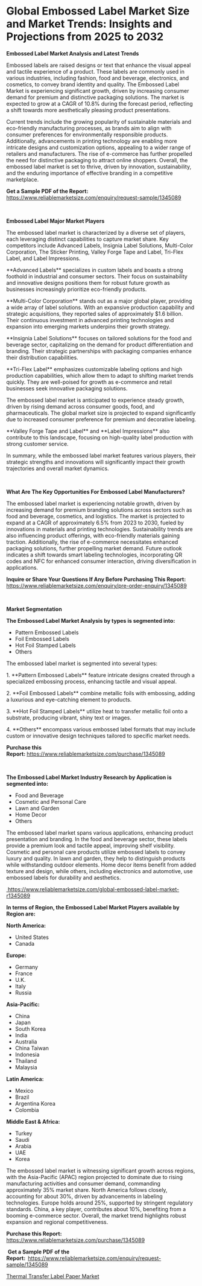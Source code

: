 <p><h1>Global Embossed Label Market Size and Market Trends: Insights and Projections from 2025 to 2032</h1></p><p><strong>Embossed Label Market Analysis and Latest Trends</strong></p>
<p><p>Embossed labels are raised designs or text that enhance the visual appeal and tactile experience of a product. These labels are commonly used in various industries, including fashion, food and beverage, electronics, and cosmetics, to convey brand identity and quality. The Embossed Label Market is experiencing significant growth, driven by increasing consumer demand for premium and distinctive packaging solutions. The market is expected to grow at a CAGR of 10.8% during the forecast period, reflecting a shift towards more aesthetically pleasing product presentations.</p><p>Current trends include the growing popularity of sustainable materials and eco-friendly manufacturing processes, as brands aim to align with consumer preferences for environmentally responsible products. Additionally, advancements in printing technology are enabling more intricate designs and customization options, appealing to a wider range of retailers and manufacturers. The rise of e-commerce has further propelled the need for distinctive packaging to attract online shoppers. Overall, the embossed label market is set to thrive, driven by innovation, sustainability, and the enduring importance of effective branding in a competitive marketplace.</p></p>
<p><strong>Get a Sample PDF of the Report:&nbsp;</strong> <a href="https://www.reliablemarketsize.com/enquiry/request-sample/1345089?utm_campaign=3205&utm_medium=2&utm_source=Github&utm_content=ia&utm_term=08032025&utm_id=embossed-label">https://www.reliablemarketsize.com/enquiry/request-sample/1345089</a></p>
<p>&nbsp;</p>
<p><strong>Embossed Label Major Market Players</strong></p>
<p><p>The embossed label market is characterized by a diverse set of players, each leveraging distinct capabilities to capture market share. Key competitors include Advanced Labels, Insignia Label Solutions, Multi-Color Corporation, The Sticker Printing, Valley Forge Tape and Label, Tri-Flex Label, and Label Impressions. </p><p>**Advanced Labels** specializes in custom labels and boasts a strong foothold in industrial and consumer sectors. Their focus on sustainability and innovative designs positions them for robust future growth as businesses increasingly prioritize eco-friendly products.  </p><p>**Multi-Color Corporation** stands out as a major global player, providing a wide array of label solutions. With an expansive production capability and strategic acquisitions, they reported sales of approximately $1.6 billion. Their continuous investment in advanced printing technologies and expansion into emerging markets underpins their growth strategy.</p><p>**Insignia Label Solutions** focuses on tailored solutions for the food and beverage sector, capitalizing on the demand for product differentiation and branding. Their strategic partnerships with packaging companies enhance their distribution capabilities.</p><p>**Tri-Flex Label** emphasizes customizable labeling options and high production capabilities, which allow them to adapt to shifting market trends quickly. They are well-poised for growth as e-commerce and retail businesses seek innovative packaging solutions.</p><p>The embossed label market is anticipated to experience steady growth, driven by rising demand across consumer goods, food, and pharmaceuticals. The global market size is projected to expand significantly due to increased consumer preference for premium and decorative labeling.</p><p>**Valley Forge Tape and Label** and **Label Impressions** also contribute to this landscape, focusing on high-quality label production with strong customer service. </p><p>In summary, while the embossed label market features various players, their strategic strengths and innovations will significantly impact their growth trajectories and overall market dynamics.</p></p>
<p>&nbsp;</p>
<p><strong>What Are The Key Opportunities For Embossed Label Manufacturers?</strong></p>
<p><p>The embossed label market is experiencing notable growth, driven by increasing demand for premium branding solutions across sectors such as food and beverage, cosmetics, and logistics. The market is projected to expand at a CAGR of approximately 6.5% from 2023 to 2030, fueled by innovations in materials and printing technologies. Sustainability trends are also influencing product offerings, with eco-friendly materials gaining traction. Additionally, the rise of e-commerce necessitates enhanced packaging solutions, further propelling market demand. Future outlook indicates a shift towards smart labeling technologies, incorporating QR codes and NFC for enhanced consumer interaction, driving diversification in applications.</p></p>
<p><strong>Inquire or Share Your Questions If Any Before Purchasing This Report:</strong> <a href="https://www.reliablemarketsize.com/enquiry/pre-order-enquiry/1345089?utm_campaign=3205&utm_medium=2&utm_source=Github&utm_content=ia&utm_term=08032025&utm_id=embossed-label">https://www.reliablemarketsize.com/enquiry/pre-order-enquiry/1345089</a></p>
<p>&nbsp;</p>
<p><strong>Market Segmentation</strong></p>
<p><strong>The Embossed Label Market Analysis by types is segmented into:</strong></p>
<p><ul><li>Pattern Embossed Labels</li><li>Foil Embossed Labels</li><li>Hot Foil Stamped Labels</li><li>Others</li></ul></p>
<p><p>The embossed label market is segmented into several types: </p><p>1. **Pattern Embossed Labels** feature intricate designs created through a specialized embossing process, enhancing tactile and visual appeal.</p><p>2. **Foil Embossed Labels** combine metallic foils with embossing, adding a luxurious and eye-catching element to products.</p><p>3. **Hot Foil Stamped Labels** utilize heat to transfer metallic foil onto a substrate, producing vibrant, shiny text or images.</p><p>4. **Others** encompass various embossed label formats that may include custom or innovative design techniques tailored to specific market needs.</p></p>
<p><strong>Purchase this Report:&nbsp;</strong><a href="https://www.reliablemarketsize.com/purchase/1345089?utm_campaign=3205&utm_medium=2&utm_source=Github&utm_content=ia&utm_term=08032025&utm_id=embossed-label">https://www.reliablemarketsize.com/purchase/1345089</a></p>
<p>&nbsp;</p>
<p><strong>The Embossed Label Market Industry Research by Application is segmented into:</strong></p>
<p><ul><li>Food and Beverage</li><li>Cosmetic and Personal Care</li><li>Lawn and Garden</li><li>Home Decor</li><li>Others</li></ul></p>
<p><p>The embossed label market spans various applications, enhancing product presentation and branding. In the food and beverage sector, these labels provide a premium look and tactile appeal, improving shelf visibility. Cosmetic and personal care products utilize embossed labels to convey luxury and quality. In lawn and garden, they help to distinguish products while withstanding outdoor elements. Home decor items benefit from added texture and design, while others, including electronics and automotive, use embossed labels for durability and aesthetics.</p></p>
<p><a href="https://www.reliablemarketsize.com/global-embossed-label-market-r1345089?utm_campaign=3205&utm_medium=2&utm_source=Github&utm_content=ia&utm_term=08032025&utm_id=embossed-label">&nbsp;https://www.reliablemarketsize.com/global-embossed-label-market-r1345089</a></p>
<p><strong>In terms of Region, the Embossed Label Market Players available by Region are:</strong></p>
<p>
    <p> <strong> North America: </strong>
        <ul>
            <li>United States</li>
            <li>Canada</li>
        </ul>
        </p> 
    <p> <strong> Europe: </strong>
        <ul>
            <li>Germany</li>
            <li>France</li>
            <li>U.K.</li>
            <li>Italy</li>
            <li>Russia</li>
        </ul>
        </p> 
    <p> <strong> Asia-Pacific: </strong>
        <ul>
            <li>China</li>
            <li>Japan</li>
            <li>South Korea</li>
            <li>India</li>
            <li>Australia</li>
            <li>China Taiwan</li>
            <li>Indonesia</li>
            <li>Thailand</li>
            <li>Malaysia</li>
        </ul>
        </p> 
    <p> <strong> Latin America: </strong>
        <ul>
            <li>Mexico</li>
            <li>Brazil</li>
            <li>Argentina Korea</li>
            <li>Colombia</li>
        </ul>
        </p> 
    <p> <strong> Middle East & Africa: </strong>
        <ul>
            <li>Turkey</li>
            <li>Saudi</li>
            <li>Arabia</li>
            <li>UAE</li>
            <li>Korea</li>
        </ul>
    </p>
    </p>
<p><p>The embossed label market is witnessing significant growth across regions, with the Asia-Pacific (APAC) region projected to dominate due to rising manufacturing activities and consumer demand, commanding approximately 35% market share. North America follows closely, accounting for about 30%, driven by advancements in labeling technologies. Europe holds around 25%, supported by stringent regulatory standards. China, a key player, contributes about 10%, benefiting from a booming e-commerce sector. Overall, the market trend highlights robust expansion and regional competitiveness.</p></p>
<p><strong>Purchase this Report: </strong><a href="https://www.reliablemarketsize.com/purchase/1345089?utm_campaign=3205&utm_medium=2&utm_source=Github&utm_content=ia&utm_term=08032025&utm_id=embossed-label">https://www.reliablemarketsize.com/purchase/1345089</a></p>
<p>&nbsp;<strong>Get a Sample PDF of the Report:&nbsp;&nbsp;</strong><a href="https://www.reliablemarketsize.com/enquiry/request-sample/1345089?utm_campaign=3205&utm_medium=2&utm_source=Github&utm_content=ia&utm_term=08032025&utm_id=embossed-label">https://www.reliablemarketsize.com/enquiry/request-sample/1345089</a></p>
<p><strong></strong></p>
<p><p><a href="https://github.com/shrebasokib/Market-Research-Report-List-1/blob/main/thermal-transfer-label-paper-market.md?utm_campaign=3205&utm_medium=2&utm_source=Github&utm_content=ia&utm_term=08032025&utm_id=embossed-label">Thermal Transfer Label Paper Market</a></p></p>